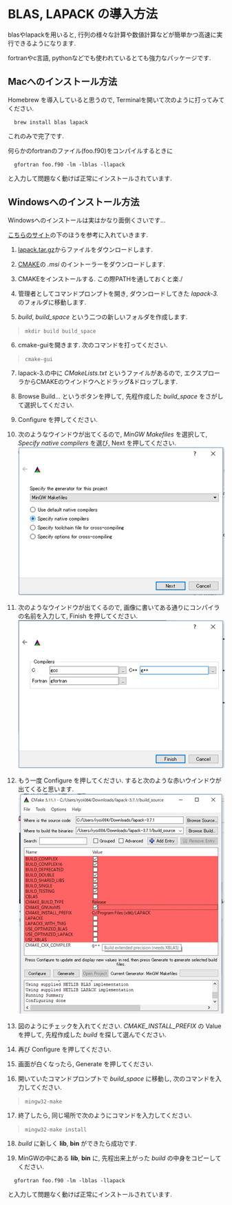 # BLAS, LAPACK の導入方法

blasやlapackを用いると, 行列の様々な計算や数値計算などが簡単かつ高速に実行できるようになります.

fortranやc言語, pythonなどでも使われているとても強力なパッケージです.

## Macへのインストール方法

Homebrew を導入していると思うので, Terminalを開いて次のように打ってみてください.

```
  brew install blas lapack
```

これのみで完了です.

何らかのfortranのファイル(foo.f90)をコンパイルするときに

```
  gfortran foo.f90 -lm -lblas -llapack
```

と入力して問題なく動けば正常にインストールされています.

## Windowsへのインストール方法

Windowsへのインストールは実はかなり面倒くさいです...

[こちらのサイト](http://icl.cs.utk.edu/lapack-for-windows/lapack/)の下のほうを参考に入れていきます.

1. [lapack.tar.gz](http://netlib.org/lapack/lapack.tgz)からファイルをダウンロードします.

2. [CMAKE](https://cmake.org/download/)の *.msi* のイントーラーをダウンロードします.

3. CMAKEをインストールする. この際PATHを通しておくと楽./

4. 管理者としてコマンドプロンプトを開き, ダウンロードしてきた *lapack-3.* のフォルダに移動します.

5. *build*, *build_space* という二つの新しいフォルダを作成します.
  > ``` mkdir build build_space ```

6. cmake-guiを開きます. 次のコマンドを打ってください.
  > ``` cmake-gui ```

7. lapack-3.の中に *CMakeLists.txt* というファイルがあるので, エクスプローラからCMAKEのウインドウへとドラッグ&ドロップします.

8. Browse Build... というボタンを押して, 先程作成した *build_space* をさがして選択してください.

9. Configure を押してください.

10. 次のようなウインドウが出てくるので, *MinGW Makefiles* を選択して, *Specify native compilers* を選び, Next を押してください.
  ![image1](image1.png)

11. 次のようなウインドウが出てくるので, 画像に書いてある通りにコンパイラの名前を入力して, Finish を押してください.
  ![image2](image2.png)

12. もう一度 Configure を押してください. すると次のような赤いウインドウが出てくると思います.
  ![image3](image3.png)

13. 図のようにチェックを入れてください. *CMAKE_INSTALL_PREFIX* の Value を押して, 先程作成した *build* を探して選んでください.

14. 再び Configure を押してください.

15. 画面が白くなったら, Generate を押してください.

16. 開いていたコマンドプロンプトで *build_space* に移動し, 次のコマンドを入力してください.
  > ``` mingw32-make ```

17. 終了したら, 同じ場所で次のようにコマンドを入力してください.
  > ``` mingw32-make install ```

18. *build* に新しく **lib**, **bin** ができたら成功です.

19. MinGWの中にある **lib**, **bin** に, 先程出来上がった *build* の中身をコピーしてください.

```
  gfortran foo.f90 -lm -lblas -llapack
```

と入力して問題なく動けば正常にインストールされています.

